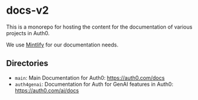 # docs-v2

This is a monorepo for hosting the content for the documentation of various projects in Auth0.

We use [Mintlify](https://mintlify.com/) for our documentation needs.

## Directories

- `main`: Main Documentation for Auth0: https://auth0.com/docs
- `auth4genai`: Documentation for Auth for GenAI features in Auth0: https://auth0.com/ai/docs